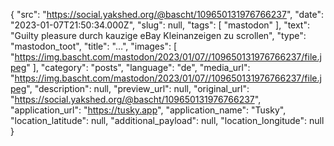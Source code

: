 {
  "src": "https://social.yakshed.org/@bascht/109650131976766237",
  "date": "2023-01-07T21:50:34.000Z",
  "slug": null,
  "tags": [
    "mastodon"
  ],
  "text": "Guilty pleasure durch kauzige eBay Kleinanzeigen zu scrollen",
  "type": "mastodon_toot",
  "title": "…",
  "images": [
    "https://img.bascht.com/mastodon/2023/01/07//109650131976766237/file.jpeg"
  ],
  "category": "posts",
  "language": "de",
  "media_url": "https://img.bascht.com/mastodon/2023/01/07//109650131976766237/file.jpeg",
  "description": null,
  "preview_url": null,
  "original_url": "https://social.yakshed.org/@bascht/109650131976766237",
  "application_url": "https://tusky.app",
  "application_name": "Tusky",
  "location_latitude": null,
  "additional_payload": null,
  "location_longitude": null
}